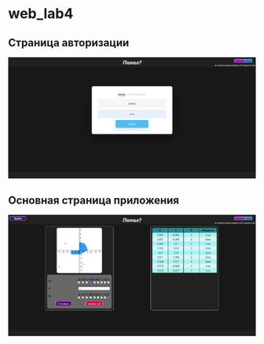 # web_lab4
## Страница авторизации
![Фото страницы авторизации](images/auth.jpg)
## Основная страница приложения
![Фото основной страницы прилодения](images/main.jpg)
